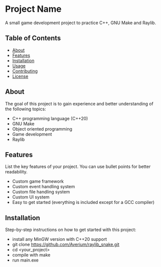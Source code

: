 # Project Name

A small game development project to practice C++, GNU Make and Raylib.

## Table of Contents
- [About](#about)
- [Features](#features)
- [Installation](#installation)
- [Usage](#usage)
- [Contributing](#contributing)
- [License](#license)

## About
The goal of this project is to gain experience and better understanding of the following topics:
- C++ programming language (C++20)
- GNU Make
- Object oriented programming
- Game development
- Raylib

## Features
List the key features of your project. You can use bullet points for better readability.

- Custom game framework
- Custom event handling system
- Custom file handling system
- Custom UI system
- Easy to get started (everything is included except for a GCC compiler)

## Installation
Step-by-step instructions on how to get started with this project:

- install any MinGW version with C++20 support 
- git clone https://github.com/Averium/raylib_snake.git
- cd <your_project>
- compile with make
- run main.exe
